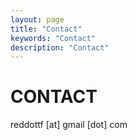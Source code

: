 ```yaml
---
layout: page
title: "Contact"
keywords: "Contact"
description: "Contact"
---
```


# CONTACT 

<p align="center big">reddottf [at] gmail [dot] com</p>